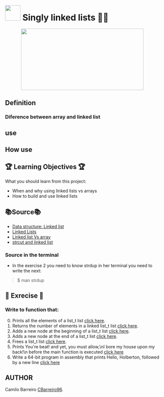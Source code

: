 # <img src="https://user-images.githubusercontent.com/66263776/88350578-252ffd80-cd19-11ea-9730-7bd7b1da9fca.jpg" width="50" height= "50"> Singly linked lists :man_technologist: 
<p align="center">
  <img src="https://user-images.githubusercontent.com/66263776/88342281-ba74c700-cd04-11ea-8638-97c49014595b.png" width="400" height= "200">
</p>

## Definition

### Diference between array and linked list
## use
## How use
## :trophy: Learning Objectives :trophy:
What you should learn from this project:
* When and why using linked lists vs arrays
* How to build and use linked lists
## :books:Source:books:
* [Data structure: Linked list](https://www.youtube.com/watch?v=njTh_OwMljA "Video about linked list")
* [Linked Lists](https://www.youtube.com/watch?v=udapt4FGY20&feature=youtu.be&t=2m10s "Video Linked Lists - Richard Buckland")
* [Linked list Vs array](https://www.geeksforgeeks.org/linked-list-vs-array/ "Post about diferent between array and linked list")
* [strcut and linked list](https://www.cs.cmu.edu/~guna/15-123S11/Lectures/Lecture09.pdf "Pdf about linke list")
### Source in the terminal
* In the exercise 2 you need to know strdup in her terminal you need to write the next:
>$ man strdup
## :brain: Exrecise :brain:
### Write to function that:
0. Prints all the elements of a list_t list [click here](https://github.com/CBarreiro96/holbertonschool-low_level_programming/blob/master/0x12-singly_linked_lists/0-print_list.c "Solution problem").
1. Returns the number of elements in a linked list_t list [click here](https://github.com/CBarreiro96/holbertonschool-low_level_programming/blob/master/0x12-singly_linked_lists/1-list_len.c "Solution problem").
2. Adds a new node at the beginning of a list_t list [click here](https://github.com/CBarreiro96/holbertonschool-low_level_programming/blob/master/0x12-singly_linked_lists/2-add_node.c "Solution problem").
3. Adds a new node at the end of a list_t list [click here](https://github.com/CBarreiro96/holbertonschool-low_level_programming/blob/master/0x12-singly_linked_lists/3-add_node_end.c "Solution problem").
4. Frees a list_t list [click here](https://github.com/CBarreiro96/holbertonschool-low_level_programming/blob/master/0x12-singly_linked_lists/4-free_list.c "Solution problem").
5. Prints You're beat! and yet, you must allow,\nI bore my house upon my back!\n before the main function is executed [click here](https://github.com/CBarreiro96/holbertonschool-low_level_programming/blob/master/0x12-singly_linked_lists/100-first.c "Solution problem")
6. Write a 64-bit program in assembly that prints Hello, Holberton, followed by a new line [click here](https://github.com/CBarreiro96/holbertonschool-low_level_programming/blob/master/0x12-singly_linked_lists/101-hello_holberton.asm "Solution problem")
## AUTHOR
Camilo Barreiro [CBarreiro96](https://github.com/CBarreiro96 "User Github").